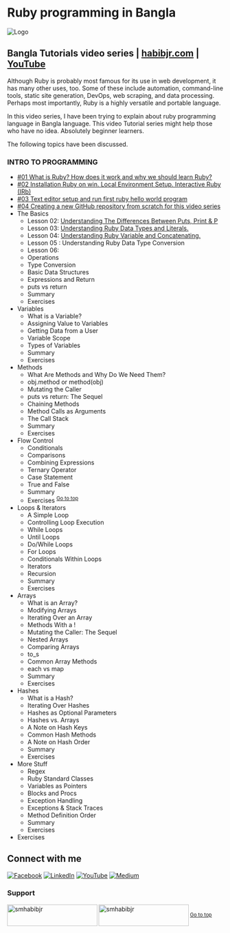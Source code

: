 # Ruby programming in Bangla

![Logo](https://miro.medium.com/max/1080/1*7e9D-oPWPIKBe2AQv862aA.png)


## Bangla Tutorials video series | [habibjr.com](https://www.habibjr.com/) | [YouTube](https://www.youtube.com/channel/UCAb6zCUBSCTGhXLME12XD5A)

Although Ruby is probably most famous for its use in web development, it has many other uses, too. Some of these include automation, command-line tools, static site generation, DevOps, web scraping, and data processing. Perhaps most importantly, Ruby is a highly versatile and portable language.

In this video series, I have been trying to explain about ruby programming language in Bangla language. This video Tutorial series might help those who have no idea. Absolutely beginner learners.

The following topics have been discussed.


### INTRO TO PROGRAMMING
- [#01 What is Ruby? How does it work and why we should learn Ruby?](https://youtu.be/HisbShlgVuk)
- [#02 Installation Ruby on win. Local Environment Setup. Interactive Ruby (IRb)](https://youtu.be/d62VCf5TQHU)
- [#03 Text editor setup and run first ruby hello world program](https://youtu.be/ukbBNTn431c)
- [#04 Creating a new GitHub repository from scratch for this video series](https://youtu.be/THwkFqUBV3U)
- The Basics
    - Lesson 02: [ Understanding The Differences Between Puts, Print & P ](https://youtu.be/0RbGT-L29wA)
    - Lesson 03: [Understanding Ruby Data Types and Literals.](https://youtu.be/iZjTdRGs57I)
    - Lesson 04: [Understanding Ruby Variable and Concatenating.](https://youtu.be/qenoy9VueI0)
    - Lesson 05 : Understanding Ruby Data Type Conversion
    - Lesson 06: 
    - Operations
    - Type Conversion
    - Basic Data Structures
    - Expressions and Return
    - puts vs return
    - Summary
    - Exercises
- Variables
    - What is a Variable?
    - Assigning Value to Variables
    - Getting Data from a User
    - Variable Scope
    - Types of Variables
    - Summary
    - Exercises
- Methods
    - What Are Methods and Why Do We Need Them?
    - obj.method or method(obj)
    - Mutating the Caller
    - puts vs return: The Sequel
    - Chaining Methods
    - Method Calls as Arguments
    - The Call Stack
    - Summary
    - Exercises
- Flow Control
    - Conditionals
    - Comparisons
    - Combining Expressions
    - Ternary Operator
    - Case Statement
    - True and False
    - Summary
    - Exercises
 <sup align="left"><a href="#ruby-programming-in-bangla">Go to top</a></sup>
- Loops & Iterators
    - A Simple Loop
    - Controlling Loop Execution
    - While Loops
    - Until Loops
    - Do/While Loops
    - For Loops
    - Conditionals Within Loops
    - Iterators
    - Recursion
    - Summary
    - Exercises
- Arrays
    - What is an Array?
    - Modifying Arrays
    - Iterating Over an Array
    - Methods With a !
    - Mutating the Caller: The Sequel
    - Nested Arrays
    - Comparing Arrays
    - to_s
    - Common Array Methods
    - each vs map
    - Summary
    - Exercises
- Hashes
    - What is a Hash?
    - Iterating Over Hashes
    - Hashes as Optional Parameters
    - Hashes vs. Arrays
    - A Note on Hash Keys
    - Common Hash Methods
    - A Note on Hash Order
    - Summary
    - Exercises
- More Stuff
    - Regex
    - Ruby Standard Classes
    - Variables as Pointers
    - Blocks and Procs
    - Exception Handling
    - Exceptions & Stack Traces
    - Method Definition Order
    - Summary
    - Exercises
- Exercises

## Connect with me

[![Facebook](https://img.shields.io/badge/Facebook-%231877F2.svg?logo=Facebook&logoColor=white)](https://facebook.com/smhabibjr) 
[![LinkedIn](https://img.shields.io/badge/LinkedIn-%230077B5.svg?logo=linkedin&logoColor=white)](https://linkedin.com/in/smhabibjr) 
[![YouTube](https://img.shields.io/badge/YouTube-%23FF0000.svg?logo=YouTube&logoColor=white)](https://youtube.com/c/HabibJr)
[![Medium](https://img.shields.io/badge/Medium-12100E?logo=medium&logoColor=white)](https://medium.com/@smhabibjr)


<h3 align="left">Support</h3>
<p><a href="https://www.buymeacoffee.com/smhabibjr"> <img align="left" src="https://cdn.buymeacoffee.com/buttons/v2/default-yellow.png" height="50" width="210" alt="smhabibjr" /></a>
<a href="https://paypal.me/habib2030" target="_blank" > <img align="left" src="https://img.shields.io/badge/PayPal-00457C" height="50" width="210" alt="smhabibjr" /></a>
</p>
<br>
<sup align="left"><a href="#ruby-programming-in-bangla">Go to top</a></sup>
